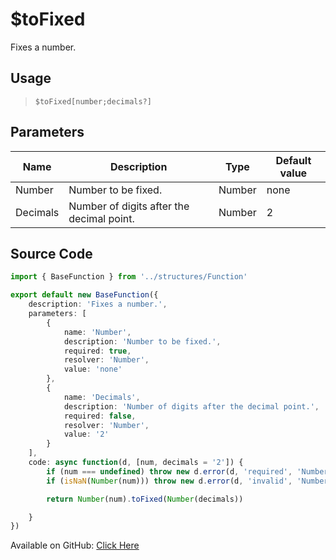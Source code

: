 # $toFixed
Fixes a number.
## Usage
> `$toFixed[number;decimals?]`
## Parameters
|   Name   |                Description                |  Type  | Default value |
|----------|-------------------------------------------|--------|---------------|
| Number   | Number to be fixed.                       | Number | none          |
| Decimals | Number of digits after the decimal point. | Number |             2 |

## Source Code
```ts
import { BaseFunction } from '../structures/Function'

export default new BaseFunction({
    description: 'Fixes a number.',
    parameters: [
        {
            name: 'Number',
            description: 'Number to be fixed.',
            required: true,
            resolver: 'Number',
            value: 'none'
        },
        {
            name: 'Decimals',
            description: 'Number of digits after the decimal point.',
            required: false,
            resolver: 'Number',
            value: '2'
        }
    ],
    code: async function(d, [num, decimals = '2']) {
        if (num === undefined) throw new d.error(d, 'required', 'Number', d.function?.name!)
        if (isNaN(Number(num))) throw new d.error(d, 'invalid', 'Number', d.function?.name!)

        return Number(num).toFixed(Number(decimals))

    }
})
```
Available on GitHub: [Click Here](https://github.com/Cyberghxst/bdjs/blob/v1/src/functions/toFixed.ts)